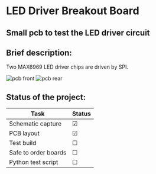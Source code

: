 # LED Driver Breakout Board

## Small pcb to test the LED driver circuit

## Brief description:
Two MAX6969 LED driver chips are driven by SPI.

![pcb front](./hardware/pics/pcb_front.png)
![pcb rear](./hardware/pics/pcb_rear.png)

## Status of the project:

Task | Status |
---------|--------------|
Schematic capture | &#9745;
PCB layout | &#9745;
Test build | &#9744;
Safe to order boards| &#9744;
Python test script | &#9744;